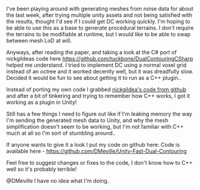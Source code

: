 I've been playing around with generating meshes from noise data for about the last week, after trying multiple unity assets and not being satisfied with the results, thought I'd see if I could get DC working quickly.  I'm hoping to be able to use this as a base to generate procedural terrains.  I don't require the terrains to be modifiable at runtime, but I would like to be able to swap between mesh LoD at will.

Anyways, after reading the paper, and taking a look at the C# port of nickgildeas code here https://github.com/tuckbone/DualContouringCSharp helped me understand.  I tried to implement DC using a normal voxel grid instead of an octree and it worked decently well, but it was dreadfully slow.  Decided it would be fun to see about getting it to run as a C++ plugin..

Instead of porting my own code I grabbed [nickgildea's code from github](https://github.com/nickgildea/fast_dual_contouring) and after a bit of tinkering and trying to remember how C++ works, I got it working as a plugin in Unity!

Still has  a few things I need to figure out like if I'm leaking memory the way I'm sending the generated mesh data to Unity, and why the mesh simplification doesn't seem to be working, but I'm not familiar with C++ much at all so I'm sort of stumbling around..

If anyone wants to give it a look I put my code on github here: Code is available here - https://github.com/DMeville/Unity-Fast-Dual-Contouring

Feel free to suggest changes or fixes to the code, I don't know how to C++ well so it's probably terrible!

@DMeville
I have no idea what I'm doing.
